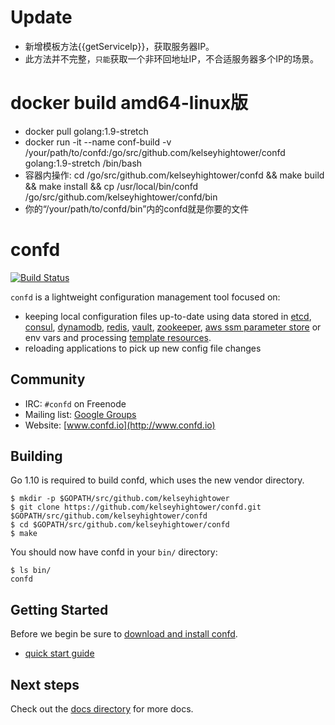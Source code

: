 # Update
* 新增模板方法{{getServiceIp}}，获取服务器IP。
* 此方法并不完整，`只能`获取一个非环回地址IP，不合适服务器多个IP的场景。

# docker build amd64-linux版
* docker pull golang:1.9-stretch
* docker run -it --name conf-build -v /your/path/to/confd:/go/src/github.com/kelseyhightower/confd golang:1.9-stretch /bin/bash
* 容器内操作: cd /go/src/github.com/kelseyhightower/confd && make build && make install && cp /usr/local/bin/confd /go/src/github.com/kelseyhightower/confd/bin
* 你的“/your/path/to/confd/bin”内的confd就是你要的文件

# confd

[![Build Status](https://travis-ci.org/kelseyhightower/confd.svg?branch=master)](https://travis-ci.org/kelseyhightower/confd)

`confd` is a lightweight configuration management tool focused on:

* keeping local configuration files up-to-date using data stored in [etcd](https://github.com/coreos/etcd),
  [consul](http://consul.io), [dynamodb](http://aws.amazon.com/dynamodb/), [redis](http://redis.io),
  [vault](https://vaultproject.io), [zookeeper](https://zookeeper.apache.org), [aws ssm parameter store](https://aws.amazon.com/ec2/systems-manager/) or env vars and processing [template resources](docs/template-resources.md).
* reloading applications to pick up new config file changes

## Community

* IRC: `#confd` on Freenode
* Mailing list: [Google Groups](https://groups.google.com/forum/#!forum/confd-users)
* Website: [www.confd.io](http://www.confd.io)

## Building

Go 1.10 is required to build confd, which uses the new vendor directory.

```
$ mkdir -p $GOPATH/src/github.com/kelseyhightower
$ git clone https://github.com/kelseyhightower/confd.git $GOPATH/src/github.com/kelseyhightower/confd
$ cd $GOPATH/src/github.com/kelseyhightower/confd
$ make
```

You should now have confd in your `bin/` directory:

```
$ ls bin/
confd
```

## Getting Started

Before we begin be sure to [download and install confd](docs/installation.md).

* [quick start guide](docs/quick-start-guide.md)

## Next steps

Check out the [docs directory](docs) for more docs.
